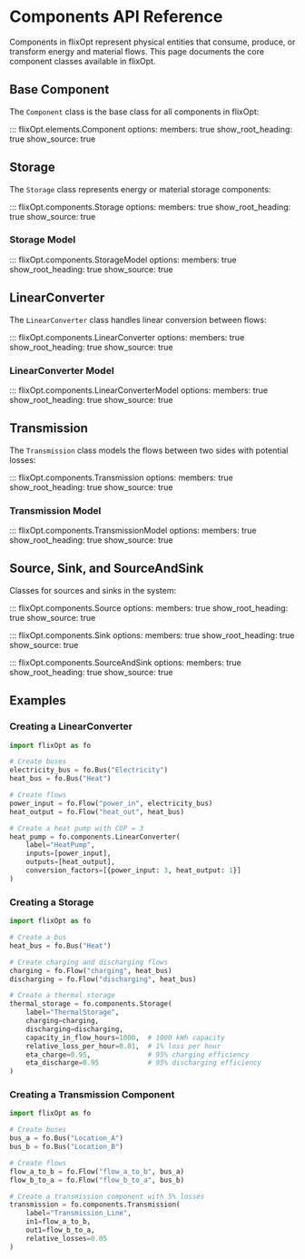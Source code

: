 # Components API Reference

Components in flixOpt represent physical entities that consume, produce, or transform energy and material flows. This page documents the core component classes available in flixOpt.

## Base Component

The `Component` class is the base class for all components in flixOpt:

::: flixOpt.elements.Component
    options:
      members: true
      show_root_heading: true
      show_source: true

## Storage

The `Storage` class represents energy or material storage components:

::: flixOpt.components.Storage
    options:
      members: true
      show_root_heading: true
      show_source: true

### Storage Model

::: flixOpt.components.StorageModel
    options:
      members: true
      show_root_heading: true
      show_source: true

## LinearConverter

The `LinearConverter` class handles linear conversion between flows:

::: flixOpt.components.LinearConverter
    options:
      members: true
      show_root_heading: true
      show_source: true

### LinearConverter Model

::: flixOpt.components.LinearConverterModel
    options:
      members: true
      show_root_heading: true
      show_source: true

## Transmission

The `Transmission` class models the flows between two sides with potential losses:

::: flixOpt.components.Transmission
    options:
      members: true
      show_root_heading: true
      show_source: true

### Transmission Model

::: flixOpt.components.TransmissionModel
    options:
      members: true
      show_root_heading: true
      show_source: true

## Source, Sink, and SourceAndSink

Classes for sources and sinks in the system:

::: flixOpt.components.Source
    options:
      members: true
      show_root_heading: true
      show_source: true

::: flixOpt.components.Sink
    options:
      members: true
      show_root_heading: true
      show_source: true

::: flixOpt.components.SourceAndSink
    options:
      members: true
      show_root_heading: true
      show_source: true

## Examples

### Creating a LinearConverter

```python
import flixOpt as fo

# Create buses
electricity_bus = fo.Bus("Electricity")
heat_bus = fo.Bus("Heat")

# Create flows
power_input = fo.Flow("power_in", electricity_bus)
heat_output = fo.Flow("heat_out", heat_bus)

# Create a heat pump with COP = 3
heat_pump = fo.components.LinearConverter(
    label="HeatPump",
    inputs=[power_input],
    outputs=[heat_output],
    conversion_factors=[{power_input: 3, heat_output: 1}]
)
```

### Creating a Storage

```python
import flixOpt as fo

# Create a bus
heat_bus = fo.Bus("Heat")

# Create charging and discharging flows
charging = fo.Flow("charging", heat_bus)
discharging = fo.Flow("discharging", heat_bus)

# Create a thermal storage
thermal_storage = fo.components.Storage(
    label="ThermalStorage",
    charging=charging,
    discharging=discharging,
    capacity_in_flow_hours=1000,  # 1000 kWh capacity
    relative_loss_per_hour=0.01,  # 1% loss per hour
    eta_charge=0.95,              # 95% charging efficiency
    eta_discharge=0.95            # 95% discharging efficiency
)
```

### Creating a Transmission Component

```python
import flixOpt as fo

# Create buses
bus_a = fo.Bus("Location_A")
bus_b = fo.Bus("Location_B")

# Create flows
flow_a_to_b = fo.Flow("flow_a_to_b", bus_a)
flow_b_to_a = fo.Flow("flow_b_to_a", bus_b)

# Create a transmission component with 5% losses
transmission = fo.components.Transmission(
    label="Transmission_Line",
    in1=flow_a_to_b,
    out1=flow_b_to_a,
    relative_losses=0.05
)
```
